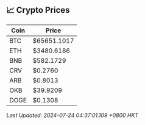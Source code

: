 ## 📈 Crypto Prices

| Coin | Price |
| ---- | ----- |
| BTC | $65651.1017 |
| ETH | $3480.6186 |
| BNB | $582.1729 |
| CRV | $0.2760 |
| ARB | $0.8013 |
| OKB | $39.9209 |
| DOGE | $0.1308 |

_Last Updated: 2024-07-24 04:37:01.109 +0800 HKT_